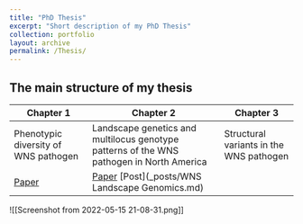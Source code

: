 ```yaml
---
title: "PhD Thesis"
excerpt: "Short description of my PhD Thesis"
collection: portfolio
layout: archive
permalink: /Thesis/
---
```


## The main structure of my thesis

| Chapter 1                                | Chapter 2                                                                                  | Chapter 3                               |
| ---------------------------------------- | ------------------------------------------------------------------------------------------ | --------------------------------------- |
| Phenotypic diversity of WNS pathogen     | Landscape genetics and multilocus genotype patterns of the WNS pathogen in North America   | Structural variants in the WNS pathogen |
| [Paper](_publications/2018-01-01-aem.md) | [Paper](_publications/2021-01-01-pdlandscape.md) [Post](\_posts/WNS Landscape Genomics.md) |                                         |

![[Screenshot from 2022-05-15 21-08-31.png]]
